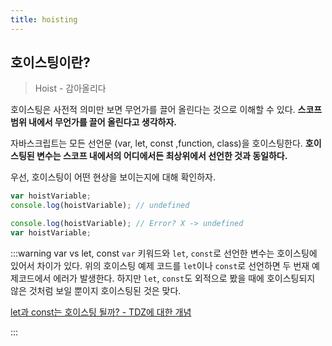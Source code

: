 ```yaml
---
title: hoisting
---
```


## 호이스팅이란?

> Hoist - 감아올리다

호이스팅은 사전적 의미만 보면 무언가를 끌어 올린다는 것으로 이해할 수 있다. **스코프 범위 내에서 무언가를 끌어 올린다고 생각하자.**

자바스크립트는 모든 선언문 (var, let, const ,function, class)을 호이스팅한다. **호이스팅된 변수는 스코프 내에서의 어디에서든 최상위에서 선언한 것과 동일하다.**

우선, 호이스팅이 어떤 현상을 보이는지에 대해 확인하자.

```javascript
var hoistVariable;
console.log(hoistVariable); // undefined
```

```javascript
console.log(hoistVariable); // Error? X -> undefined
var hoistVariable;
```

:::warning var vs let, const
`var` 키워드와 `let`, `const`로 선언한 변수는 호이스팅에 있어서 차이가 있다.
위의 호이스팅 예제 코드를 `let`이나 `const`로 선언하면 두 번재 예제코드에서 에러가 발생한다. 하지만 `let`, `const`도 외적으로 봤을 때에 호이스팅되지 않은 것처럼 보일 뿐이지 호이스팅된 것은 맞다.

[let과 const는 호이스팅 될까? - TDZ에 대한 개념](https://medium.com/korbit-engineering/let%EA%B3%BC-const%EB%8A%94-%ED%98%B8%EC%9D%B4%EC%8A%A4%ED%8C%85-%EB%90%A0%EA%B9%8C-72fcf2fac365)

:::
